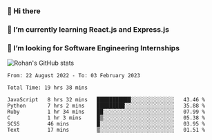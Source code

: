 ### 👋 Hi there 

<!--
**rohznmdev/rohznmdev** is a ✨ _special_ ✨ repository because its `README.md` (this file) appears on your GitHub profile.

Here are some ideas to get you started:

- 🔭 I’m currently working on ...
- 🌱 I’m currently learning Ruby and Ruby on Rails
- 👯 I’m looking to collaborate on ...
- 🤔 I’m looking for help with ...
- 💬 Ask me about ...
- 📫 How to reach me: ...
- 😄 Pronouns: ...
- ⚡ Fun fact: ...
-->
### 🌱 I’m currently learning React.js and Express.js
### 🤔 I’m looking for Software Engineering Internships
![Rohan's GitHub stats](https://github-readme-stats.vercel.app/api?username=rohznmdev&theme=dark&show_icons=true)

<!--START_SECTION:waka-->

```text
From: 22 August 2022 - To: 03 February 2023

Total Time: 19 hrs 38 mins

JavaScript   8 hrs 32 mins   ███████████░░░░░░░░░░░░░░   43.46 %
Python       7 hrs 2 mins    █████████░░░░░░░░░░░░░░░░   35.88 %
Ruby         1 hr 34 mins    ██░░░░░░░░░░░░░░░░░░░░░░░   07.99 %
C            1 hr 3 mins     █▒░░░░░░░░░░░░░░░░░░░░░░░   05.38 %
SCSS         46 mins         █░░░░░░░░░░░░░░░░░░░░░░░░   03.95 %
Text         17 mins         ▒░░░░░░░░░░░░░░░░░░░░░░░░   01.51 %
```

<!--END_SECTION:waka-->
